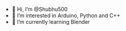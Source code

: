 - 👋 Hi, I’m @Shubhu500
- 👀 I’m interested in Arduino, Python and C++
- 🌱 I’m currently learning Blender


<!---
Shubhu500/Shubhu500 is a ✨ special ✨ repository because its `README.md` (this file) appears on your GitHub profile.
You can click the Preview link to take a look at your changes.
--->
